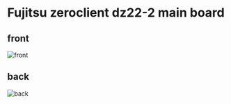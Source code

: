 
# Fujitsu zeroclient dz22-2 main board

## front

![front](img/pcb-front.jpg)


## back

![back](img/pcb-back.jpg)

